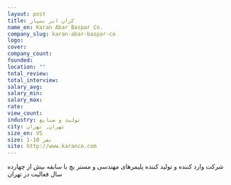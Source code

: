 ```yaml
---
layout: post
title: کران ابر بسپار
name_en: Karan Abar Baspar Co.
company_slug: karan-abar-baspar-co
logo: 
cover: 
company_count:
founded:
location: ""
total_review: 
total_interview: 
salary_avg: 
salary_min: 
salary_max: 
rate: 
view_count: 
industry: تولید و صنایع
city: تهران, تهران
size_en: VS
size: 1-10 نفر
site: http://www.karanco.com
---
```


شرکت وارد کننده و تولید کننده پلیمرهای مهندسی و مستر بچ با سابقه بیش از چهارده سال فعالیت در تهران
